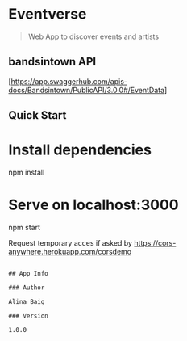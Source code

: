 # Eventverse

> Web App to discover events and artists

## bandsintown API

[https://app.swaggerhub.com/apis-docs/Bandsintown/PublicAPI/3.0.0#/EventData]

## Quick Start


# Install dependencies
npm install

# Serve on localhost:3000
npm start

Request temporary acces  if asked by https://cors-anywhere.herokuapp.com/corsdemo

```

## App Info

### Author

Alina Baig

### Version

1.0.0

